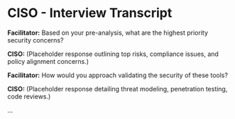 # CISO - Interview Transcript

**Facilitator:** Based on your pre-analysis, what are the highest priority security concerns?

**CISO:** (Placeholder response outlining top risks, compliance issues, and policy alignment concerns.)

**Facilitator:** How would you approach validating the security of these tools?

**CISO:** (Placeholder response detailing threat modeling, penetration testing, code reviews.)

... 
